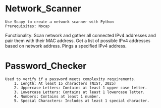 # Network_Scanner
    Use Scapy to create a network scanner with Python
    Prerequisites: Nocap 

Functionality:
    Scan network and gather all connected IPv4 addresses and pair them with their MAC address.
    Get a list of possible IPv4 addresses based on network address.
    Pings a specified IPv4 address.

# Password_Checker 
    Used to verify if a password meets complexity requirements.
        1. Length: At least 15 characters (NIST, 2025)
        2. Uppercase Letters: Contains at least 1 upper case letter.
        3. Lowercase Letters: Contains at least 1 lowercase letter. 
        4. Numbers: Contains at least 1 number.
        5. Special Characters: Includes at least 1 special character. 
    
